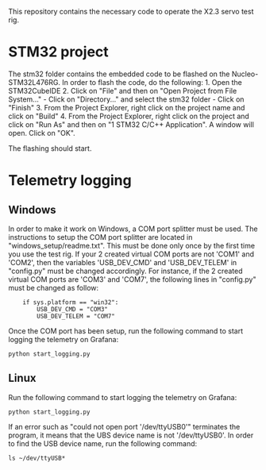 This repository contains the necessary code to operate the X2.3 servo test rig.

# STM32 project
The stm32 folder contains the embedded code to be flashed on the Nucleo-STM32L476RG.
In order to flash the code, do the following:
    1. Open the STM32CubeIDE
    2. Click on "File" and then on "Open Project from File System..."
        - Click on "Directory..." and select the stm32 folder
        - Click on "Finish"
    3. From the Project Explorer, right click on the project name and click on "Build"
    4. From the Project Explorer, right click on the project and click on "Run As" and then on 
       "1 STM32 C/C++ Application". A window will open. Click on "OK".
       
The flashing should start.

# Telemetry logging

## Windows
In order to make it work on Windows, a COM port splitter must be used. The instructions to setup
the COM port splitter are located in "windows_setup/readme.txt". This must be done only once by the
first time you use the test rig. If your 2 created virtual COM ports are not 'COM1' and 'COM2', then the 
variables 'USB_DEV_CMD' and 'USB_DEV_TELEM' in "config.py" must be changed accordingly. For instance,
if the 2 created virtual COM ports are 'COM3' and 'COM7', the following lines in "config.py" must be changed as follow:
```
    if sys.platform == "win32":
        USB_DEV_CMD = "COM3"
        USB_DEV_TELEM = "COM7"
```

Once the COM port has been setup, run the following command to start logging the telemetry on Grafana:

```
python start_logging.py
```

## Linux

Run the following command to start logging the telemetry on Grafana:

```
python start_logging.py
```

If an error such as "could not open port '/dev/ttyUSB0'" terminates the program, it means that 
the UBS device name is not '/dev/ttyUSB0'. In order to find the USB device name, run the following 
command:

```
ls ~/dev/ttyUSB*
```


    